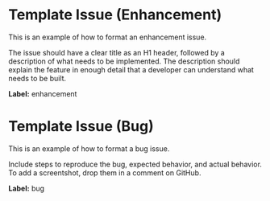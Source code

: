 # Template Issue (Enhancement)

This is an example of how to format an enhancement issue.

The issue should have a clear title as an H1 header, followed by a description of what needs to be implemented. The description should explain the feature in enough detail that a developer can understand what needs to be built.

**Label:** enhancement

# Template Issue (Bug)

This is an example of how to format a bug issue.

Include steps to reproduce the bug, expected behavior, and actual behavior. To add a screentshot, drop them in a comment on GitHub.

**Label:** bug
